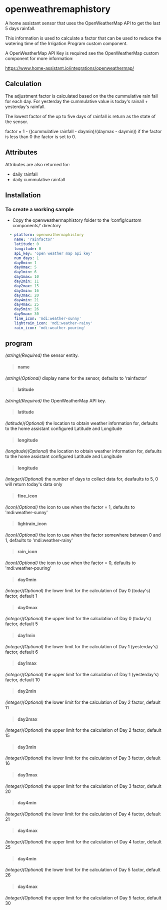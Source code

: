 # openweathremaphistory
A home assistant sensor that uses the OpenWeatherMap API to get the last 5 days rainfall.

This information is used to calculate a factor that can be used to reduce the watering time of the Irrigation Program custom component.

A OpenWeatherMap API Key is required see the OpenWeatherMap custom component for more information:

https://www.home-assistant.io/integrations/openweathermap/

## Calculation

The adjustment factor is calculated based on the the cummulative rain fall for each day. For yesterday the cummulative value is today's rainall + yesterday's rainfall.

The lowest factor of the up to five days of rainfall is return as the state of the sensor.

factor = 1 - ((cummulative rainfall - daymin)/(daymax - daymin))
if the factor is less than 0 the factor is set to 0.

## Attributes

Attributes are also returned for:
* daily rainfall
* daily cummulative rainfall


## Installation

### To create a working sample
* Copy the openweathermaphistory folder to the ‘config/custom components/’ directory 


```yaml
  - platform: openweathermaphistory
    name: 'rainfactor'
    latitude: 0
    longitude: 0
    api_key: 'open weather map api key'
    num_days: 1
    day0min: 1
    day0max: 5
    day1min: 6
    day1max: 10  
    day2min: 11
    day2max: 15  
    day3min: 16
    day3max: 20  
    day4min: 21
    day4max: 25  
    day5min: 26
    day5max: 30
    fine_icon: 'mdi:weather-sunny'
    lightrain_icon: 'mdi:weather-rainy'
    rain_icon: 'mdi:weather-pouring'
```

## program
*(string)(Required)* the sensor entity.
>#### name
*(string)(Optional)* display name for the sensor, defaults to 'rainfactor'
>#### latitude
*(string)(Required)* the OpenWeatherMap API key.
>#### latitude
*(latitude)(Optional)* the location to obtain weather information for, defaults to the home assistant configured Latitude and Longitude
>#### longitude
*(longitude)(Optional)* the location to obtain weather information for, defaults to the home assistant configured Latitude and Longitude
>#### longitude
*(integer)(Optional)* the number of days to collect data for, deafaults to 5, 0 will return today's data only
>#### fine_icon
*(icon)(Optional)* the icon to use when the factor = 1, defaults to 'mdi:weather-sunny'
>#### lightrain_icon
*(icon)(Optional)* the icon to use when the factor somewhere between 0 and 1, defaults to 'mdi:weather-rainy'
>#### rain_icon
*(icon)(Optional)* the icon to use when the factor = 0, defaults to 'mdi:weather-pouring'
>#### day0min
*(integer)(Optional)* the lower limit for the calculation of Day 0 (today's) factor, default 1
>#### day0max
*(integer)(Optional)* the upper limit for the calculation of Day 0 (today's) factor, default 5
>#### day1min
*(integer)(Optional)* the lower limit for the calculation of Day 1 (yesterday's) factor, default 6
>#### day1max
*(integer)(Optional)* the upper limit for the calculation of Day 1 (yesterday's) factor, default 10
>#### day2min
*(integer)(Optional)* the lower limit for the calculation of Day 2 factor, default 11
>#### day2max
*(integer)(Optional)* the upper limit for the calculation of Day 2 factor, default 15
>#### day3min
*(integer)(Optional)* the lower limit for the calculation of Day 3 factor, default 16
>#### day3max
*(integer)(Optional)* the upper limit for the calculation of Day 3 factor, default 20
>#### day4min
*(integer)(Optional)* the lower limit for the calculation of Day 4 factor, default 21
>#### day4max
*(integer)(Optional)* the upper limit for the calculation of Day 4 factor, default 25
>#### day4min
*(integer)(Optional)* the lower limit for the calculation of Day 5 factor, default 26
>#### day4max
*(integer)(Optional)* the upper limit for the calculation of Day 5 factor, default 30




